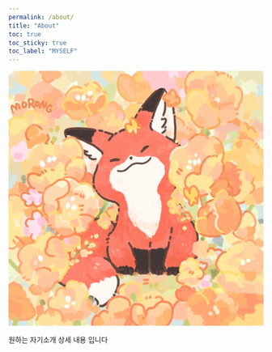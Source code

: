 ```yaml
---
permalink: /about/
title: "About"
toc: true
toc_sticky: true
toc_label: "MYSELF"
---
```


![icon](/assets/images/about/about.jpg)

원하는 자기소개 상세 내용 입니다
